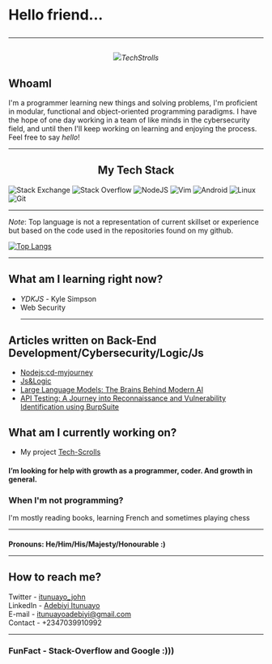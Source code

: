 # Hello friend... <hr>

<p align = "center"><img src="https://user-images.githubusercontent.com/44436048/157494130-c3577c64-e9f4-4773-90a2-e211dd18a099.gif"
><i>TechStrolls</i></img></p>
	
 
<h2>WhoamI</h2>
 I'm a programmer learning new things and solving problems, I'm proficient in modular, functional and object-oriented programming paradigms. I have the hope of one day working in a team of like minds in the cybersecurity field, and until then I'll keep working on learning and enjoying the process. Feel free to say <i>hello</i>! <hr>

<h2 align = "center" > My Tech Stack </h2>

![Stack Exchange](https://img.shields.io/badge/StackExchange-%23ffffff.svg?style=for-the-badge&logo=StackExchange&logoColor=white) ![Stack Overflow](https://img.shields.io/badge/-Stackoverflow-FE7A16?style=for-the-badge&logo=stack-overflow&logoColor=white) ![NodeJS](https://img.shields.io/badge/node.js-6DA55F?style=for-the-badge&logo=node.js&logoColor=white) ![Vim](https://img.shields.io/badge/VIM-%2311AB00.svg?style=for-the-badge&logo=vim&logoColor=white) ![Android](https://img.shields.io/badge/Android-3DDC84?style=for-the-badge&logo=android&logoColor=white) ![Linux](https://img.shields.io/badge/Linux-FCC624?style=for-the-badge&logo=linux&logoColor=black) ![Git](https://img.shields.io/badge/git-%23F05033.svg?style=for-the-badge&logo=git&logoColor=white) <hr>

_Note_: Top language is not a representation of current skillset or experience but based on the code used in the repositories found on my github. 

[![Top Langs](https://github-readme-stats.vercel.app/api/top-langs/?username=FFFF-0000h&hide=html,css)](https://github.com/FFFF-0000h/github-readme-stats) <hr>

## What am I learning right now? 
  - *YDKJS* - Kyle Simpson 
  - Web Security <hr>
  
## Articles written on Back-End Development/Cybersecurity/Logic/Js
- [Nodejs:cd-myjourney](https://dev.to/adebiyiitunuayo/nodejs-cd-my-journey00-3d91)
- [Js&Logic](https://dev.to/adebiyiitunuayo/javascript-and-logic-442d)
- [Large Language Models: The Brains Behind Modern AI](https://dev.to/adebiyiitunuayo/large-language-models-the-brains-behind-modern-ai-like-chatgptsirialexacortana-265c)
- [API Testing: A Journey into Reconnaissance and Vulnerability Identification using BurpSuite](https://dev.to/adebiyiitunuayo/api-testing-a-journey-into-reconnaissance-and-vulnerability-identification-using-burpsuite-50o)
 
## What am I currently working on?  

-   My project [Tech-Scrolls](https://github.com/Artymanprince/Tech-Scrolls) 

#### I’m looking for help with growth as a programmer, coder. And growth in general.

### When I'm not programming?

   I'm mostly reading books, learning French and sometimes playing chess<hr>
   
#### Pronouns: He/Him/His/Majesty/Honourable :) <hr>
   
## How to reach me?
  Twitter - [itunuayo_john](https://twitter.com/itunuayo_john) </br>
  LinkedIn - [Adebiyi Itunuayo](https://www.linkedin.com/in/adebiyi-itunuayo-397bab151) </br>
  E-mail - itunuayoadebiyi@gmail.com </br>
  Contact - +2347039910992 <hr>
  
### FunFact - Stack-Overflow and Google :)))
